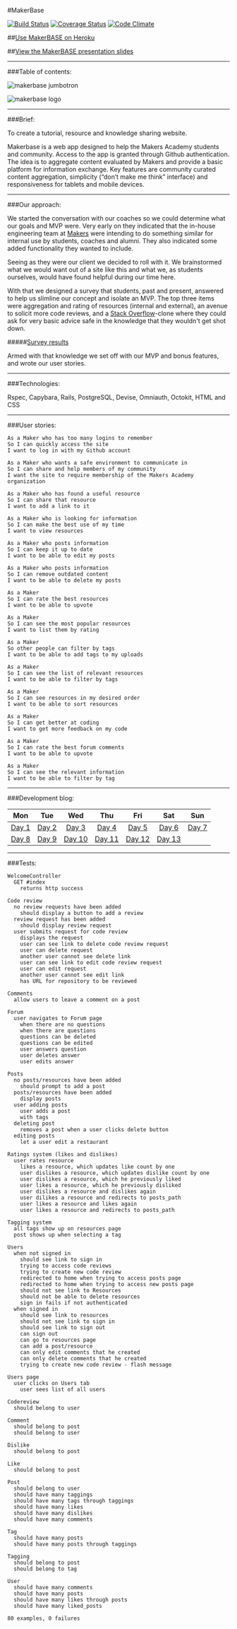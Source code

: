 #MakerBase

[![Build Status](https://travis-ci.org/Makerbase/makerbase.svg?branch=master)](https://travis-ci.org/Makerbase/makerbase)  [![Coverage Status](https://coveralls.io/repos/Makerbase/makerbase/badge.svg?branch=master)](https://coveralls.io/r/Makerbase/makerbase?branch=master)  [![Code Climate](https://codeclimate.com/github/Makerbase/makerbase/badges/gpa.svg)](https://codeclimate.com/github/Makerbase/makerbase)

##[Use MakerBASE on Heroku](http://makerbase.herokuapp.com)

##[View the MakerBASE presentation slides](https://prezi.com/uv_ga42bbuvk/welcome/?utm_campaign=share&utm_medium=copy)

---------

###Table of contents:


![makerbase jumbotron](http://sanjsanj.github.io/images/week11_makerbase_jumbotron.png)

![makerbase logo](http://sanjsanj.github.io/images/week11_makerbase_logo.png)

---------

###Brief:

To create a tutorial, resource and knowledge sharing website.

Makerbase is a web app designed to help the Makers Academy students and community. Access to the app is granted through Github authentication. The idea is to aggregate content evaluated by Makers and provide a basic platform for information exchange. Key features are community curated content aggregation, simplicity (“don’t make me think” interface) and responsiveness for tablets and mobile devices.

----------------

###Our approach:

We started the conversation with our coaches so we could determine what our goals and MVP were.  Very early on they indicated that the in-house engineering team at [Makers](http://www.makersacademy.com) were intending to do something similar for internal use by students, coaches and alumni.  They also indicated some added functionality they wanted to include.

Seeing as they were our client we decided to roll with it.  We brainstormed what we would want out of a site like this and what we, as students ourselves, would have found helpful during our time here.

With that we designed a survey that students, past and present, answered to help us slimline our concept and isolate an MVP.  The top three items were aggregation and rating of resources (internal and external), an avenue to solicit more code reviews, and a [Stack Overflow](http://www.stackoverflow.com)-clone where they could ask for very basic advice safe in the knowledge that they wouldn't get shot down.

#####[Survey results](https://docs.google.com/forms/d/1_F1q0ns_k1sXZH_N6QzURXs-20X1mr1VLXO5iFzmTmQ/viewanalytics)

Armed with that knowledge we set off with our MVP and bonus features, and wrote our user stories.

----------------

###Technologies:

Rspec, Capybara, Rails, PostgreSQL, Devise, Omniauth, Octokit, HTML and CSS

-------------

###User stories:

```
As a Maker who has too many logins to remember
So I can quickly access the site
I want to log in with my Github account

As a Maker who wants a safe environment to communicate in
So I can share and help members of my community
I want the site to require membership of the Makers Academy organization

As a Maker who has found a useful resource  
So I can share that resource  
I want to add a link to it  

As a Maker who is looking for information  
So I can make the best use of my time  
I want to view resources  

As a Maker who posts information  
So I can keep it up to date  
I want to be able to edit my posts  

As a Maker who posts information  
So I can remove outdated content  
I want to be able to delete my posts  

As a Maker  
So I can rate the best resources  
I want to be able to upvote  

As a Maker  
So I can see the most popular resources  
I want to list them by rating  

As a Maker  
So other people can filter by tags  
I want to be able to add tags to my uploads  

As a Maker  
So I can see the list of relevant resources  
I want to be able to filter by tags  

As a Maker  
So I can see resources in my desired order  
I want to be able to sort resources  

As a Maker  
So I can get better at coding  
I want to get more feedback on my code  

As a Maker  
So I can rate the best forum comments  
I want to be able to upvote  

As a Maker  
So I can see the relevant information  
I want to be able to filter by tag  
```

------

###Development blog:

Mon | Tue | Wed | Thu | Fri | Sat | Sun  
:---: | :---: | :---: | :---: | :---: | :---: | :---:  
[Day 1](http://sanjsanj.github.io/Week%2010,%20Day%201/) | [Day 2](http://sanjsanj.github.io/Week%2010,%20Day%202/) | [Day 3](http://sanjsanj.github.io/Week%2010,%20Day%203/) | [Day 4](http://sanjsanj.github.io/Week%2010,%20Day%204/) | [Day 5](http://sanjsanj.github.io/Week%2010,%20Day%205/) | [Day 6](http://sanjsanj.github.io/Week%2010,%20Day%206/) | [Day 7](http://sanjsanj.github.io/Week%2010,%20Day%207/)  
[Day 8](http://sanjsanj.github.io/Week%2011,%20Day%201/) | [Day 9](http://sanjsanj.github.io/Week%2011,%20Day%202/) | [Day 10](http://sanjsanj.github.io/Week%2011,%20Day%203/) | [Day 11](http://sanjsanj.github.io/Week%2011,%20Day%204/) | [Day 12](http://sanjsanj.github.io/Week%2011,%20Day%205/) | [Day 13](http://sanjsanj.github.io/Week%2011,%20Day%206/)

-------

###Tests:

```
WelcomeController
  GET #index
    returns http success

Code review
  no review requests have been added
    should display a button to add a review
  review request has been added
    should display review request
  user submits request for code review
    displays the request
    user can see link to delete code review request
    user can delete request
    another user cannot see delete link
    user can see link to edit code review request
    user can edit request
    another user cannot see edit link
    has URL for repository to be reviewed

Comments
  allow users to leave a comment on a post

Forum
  user navigates to Forum page
    when there are no questions
    when there are questions
    questions can be deleted
    questions can be edited
    user answers question
    user deletes answer
    user edits answer

Posts
  no posts/resources have been added
    should prompt to add a post
  posts/resources have been added
    display posts
  user adding posts
    user adds a post
    with tags
  deleting post
    removes a post when a user clicks delete button
  editing posts
    let a user edit a restaurant

Ratings system (likes and dislikes)
  user rates resource
    likes a resource, which updates like count by one
    user dislikes a resource, which updates dislike count by one
    user dislikes a resource, which he previously liked
    user likes a resource, which he previously disliked
    user dislikes a resource and dislikes again
    user dilikes a resource and redirects to posts_path
    user likes a resource and likes again
    user likes a resource and redirects to posts_path

Tagging system
  all tags show up on resources page
  post shows up when selecting a tag

Users
  when not signed in
    should see link to sign in
    trying to access code reviews
    trying to create new code review
    redirected to home when trying to access posts page
    redirected to home when trying to access new posts page
    should not see link to Resources
    should not be able to delete resources
    sign in fails if not authenticated
  when signed in
    should see link to resources
    should not see link to sign in
    should see link to sign out
    can sign out
    can go to resources page
    can add a post/resource
    can only edit comments that he created
    can only delete comments that he created
    trying to create new code review - flash message

Users page
  user clicks on Users tab
    user sees list of all users

Codereview
  should belong to user

Comment
  should belong to post
  should belong to user

Dislike
  should belong to post

Like
  should belong to post

Post
  should belong to user
  should have many taggings
  should have many tags through taggings
  should have many likes
  should have many dislikes
  should have many comments

Tag
  should have many posts
  should have many posts through taggings

Tagging
  should belong to post
  should belong to tag

User
  should have many comments
  should have many posts
  should have many likes through posts
  should have many liked_posts

80 examples, 0 failures
```
